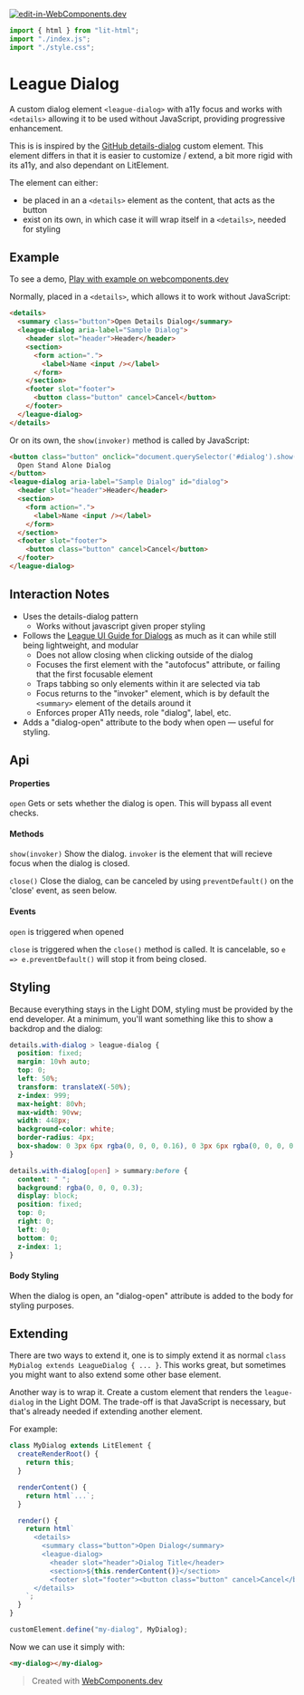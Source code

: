 [![edit-in-WebComponents.dev](https://webcomponents.dev/assets/ext/edit_in_wcd.svg)](https://webcomponents.dev/edit/fPWSzfxN5BoVxHU8yTxs)

```js script
import { html } from "lit-html";
import "./index.js";
import "./style.css";
```

# League Dialog

A custom dialog element `<league-dialog>` with a11y focus and works with `<details>` allowing it to be used without JavaScript, providing progressive enhancement.

This is is inspired by the [GitHub details-dialog](https://github.com/github/details-dialog-element) custom element. This element differs in that it is easier to customize / extend, a bit more rigid with its a11y, and also dependant on LitElement.

The element can either:

- be placed in an a `<details>` element as the content, that acts as the button
- exist on its own, in which case it will wrap itself in a `<details>`, needed for styling

## Example

To see a demo, [Play with example on webcomponents.dev](https://webcomponents.dev/edit/fPWSzfxN5BoVxHU8yTxs)

Normally, placed in a `<details>`, which allows it to work without JavaScript:

```html preview-story
<details>
  <summary class="button">Open Details Dialog</summary>
  <league-dialog aria-label="Sample Dialog">
    <header slot="header">Header</header>
    <section>
      <form action=".">
        <label>Name <input /></label>
      </form>
    </section>
    <footer slot="footer">
      <button class="button" cancel>Cancel</button>
    </footer>
  </league-dialog>
</details>
```

Or on its own, the `show(invoker)` method is called by JavaScript:

```html preview-story
<button class="button" onclick="document.querySelector('#dialog').show(this)">
  Open Stand Alone Dialog
</button>
<league-dialog aria-label="Sample Dialog" id="dialog">
  <header slot="header">Header</header>
  <section>
    <form action=".">
      <label>Name <input /></label>
    </form>
  </section>
  <footer slot="footer">
    <button class="button" cancel>Cancel</button>
  </footer>
</league-dialog>
```

## Interaction Notes

- Uses the details-dialog pattern
  - Works without javascript given proper styling
- Follows the [League UI Guide for Dialogs](https://github.com/componentleague/ui-guides/blob/main/dialogs.md) as much as it can while still being lightweight, and modular
  - Does not allow closing when clicking outside of the dialog
  - Focuses the first element with the "autofocus" attribute, or failing that the first focusable element
  - Traps tabbing so only elements within it are selected via tab
  - Focus returns to the "invoker" element, which is by default the `<summary>` element of the details around it
  - Enforces proper A11y needs, role "dialog", label, etc.
- Adds a "dialog-open" attribute to the body when open — useful for styling.

## Api

#### Properties

`open` Gets or sets whether the dialog is open. This will bypass all event checks.

#### Methods

`show(invoker)` Show the dialog. `invoker` is the element that will recieve focus when the dialog is closed.

`close()` Close the dialog, can be canceled by using `preventDefault()` on the 'close' event, as seen below.

#### Events

`open` is triggered when opened

`close` is triggered when the `close()` method is called. It is cancelable, so `e => e.preventDefault()` will stop it from being closed.

## Styling

Because everything stays in the Light DOM, styling must be provided by the end developer. At a minimum, you'll want something like this to show a backdrop and the dialog:

```css
details.with-dialog > league-dialog {
  position: fixed;
  margin: 10vh auto;
  top: 0;
  left: 50%;
  transform: translateX(-50%);
  z-index: 999;
  max-height: 80vh;
  max-width: 90vw;
  width: 448px;
  background-color: white;
  border-radius: 4px;
  box-shadow: 0 3px 6px rgba(0, 0, 0, 0.16), 0 3px 6px rgba(0, 0, 0, 0.23);
}

details.with-dialog[open] > summary:before {
  content: " ";
  background: rgba(0, 0, 0, 0.3);
  display: block;
  position: fixed;
  top: 0;
  right: 0;
  left: 0;
  bottom: 0;
  z-index: 1;
}
```

#### Body Styling

When the dialog is open, an "dialog-open" attribute is added to the body for styling purposes.

## Extending

There are two ways to extend it, one is to simply extend it as normal `class MyDialog extends LeagueDialog { ... }`. This
works great, but sometimes you might want to also extend some other base element.

Another way is to wrap it. Create a custom element that renders the `league-dialog` in the Light DOM. The trade-off is that JavaScript is necessary, but that's already needed if extending another element.

For example:

```js
class MyDialog extends LitElement {
  createRenderRoot() {
    return this;
  }

  renderContent() {
    return html`...`;
  }

  render() {
    return html`
      <details>
        <summary class="button">Open Dialog</summary>
        <league-dialog>
          <header slot="header">Dialog Title</header>
          <section>${this.renderContent()}</section>
          <footer slot="footer"><button class="button" cancel>Cancel</button></footer>
      </details>
    `;
  }
}

customElement.define("my-dialog", MyDialog);
```

Now we can use it simply with:

```html
<my-dialog></my-dialog>
```

> Created with [WebComponents.dev](https://webcomponents.dev)

